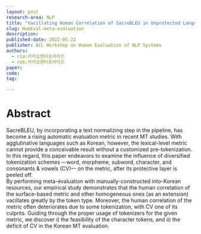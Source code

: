 ```yaml
---
layout: post
research-area: NLP
title: "Vacillating Human Correlation of SacreBLEU in Unprotected Languages"
slug: HumEval-meta-evaluation
description:
published-date: 2022-05-22
publisher: ACL Workshop on Human Evaluation of NLP Systems
authors:
  - ria:카카오엔터프라이즈
  - rob:카카오엔터프라이즈
paper: 
code: 
tag:

---
```


# Abstract

SacreBLEU, by incorporating a text normalizing step in the pipeline, has become a rising automatic evaluation metric in recent MT studies. With agglutinative languages such as Korean, however, the lexical-level metric cannot provide a conceivable result without a customized pre-tokenization. In this regard, this paper endeavors to examine the influence of diversified tokenization schemes –-word, morpheme, subword, character, and consonants & vowels (CV)–- on the metric, after its protective layer is peeled off.  
By performing meta-evaluation with manually-constructed into-Korean resources, our empirical study demonstrates that the human correlation of the surface-based metric and other homogeneous ones (as an extension) vacillates greatly by the token type. Moreover, the human correlation of the metric often deteriorates due to some tokenization, with CV one of its culprits. Guiding through the proper usage of tokenizers for the given metric, we discover i) the feasibility of the character tokens, and ii) the deficit of CV in the Korean MT evaluation.
